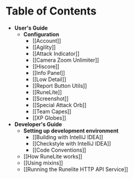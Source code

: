 # Table of Contents
* **User's Guide**
  * **Configuration**
    * [[Account]]
    * [[Agility]]
    * [[Attack Indicator]]
    * [[Camera Zoom Unlimiter]]
    * [[Hiscore]]
    * [[Info Panel]]
    * [[Low Detail]]
    * [[Report Button Utils]]
    * [[RuneLite]]
    * [[Screenshot]]
    * [[Special Attack Orb]]
    * [[Team Capes]]
    * [[XP Globes]]
* **Developer's Guide**
  * **Setting up development environment**
    * [[Building with IntelliJ IDEA]]
    * [[Checkstyle with IntelliJ IDEA]]
    * [[Code Conventions]]
  * [[How RuneLite works]]
  * [[Using mixins]]
  * [[Running the Runelite HTTP API Service]]